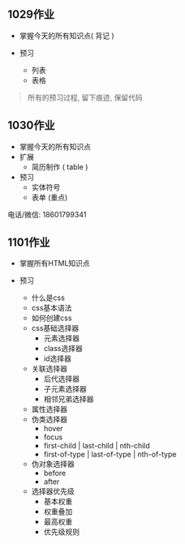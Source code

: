 ## 1029作业

- 掌握今天的所有知识点( 背记 ) 

- 预习

  - 列表
  - 表格

  

  

> 所有的预习过程, 留下痕迹, 保留代码







## 1030作业

- 掌握今天的所有知识点
- 扩展
  - 简历制作 ( table )
- 预习
  - 实体符号
  - 表单 (重点)



电话/微信:  18601799341



## 1101作业

- 掌握所有HTML知识点

- 预习

  - 什么是css
  - css基本语法
  - 如何创建css
  - css基础选择器
    - 元素选择器
    - class选择器
    - id选择器
  - 关联选择器
    - 后代选择器
    - 子元素选择器
    - 相邻兄弟选择器
  - 属性选择器
  - 伪类选择器
    - hover
    - focus
    - first-child | last-child | nth-child
    - first-of-type | last-of-type | nth-of-type
  - 伪对象选择器
    - before
    - after
  - 选择器优先级
    - 基本权重
    - 权重叠加
    - 最高权重
    - 优先级规则

  

